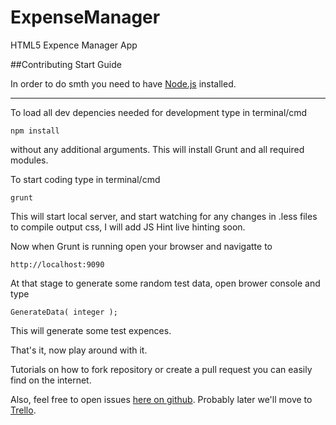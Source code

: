 ExpenseManager
==============

HTML5 Expence Manager App

##Contributing Start Guide

In order to do smth you need to have [Node.js](http://nodejs.org/) installed.

-----

To load all dev depencies needed for development type in terminal/cmd

```
npm install
```
without any additional arguments.
This will install Grunt and all required modules.

To start coding type in terminal/cmd
```
grunt
```
This will start local server, and start watching for any changes in .less files to compile output css,
I will add JS Hint live hinting soon.

Now when Grunt is running open your browser and navigatte to

```
http://localhost:9090
```

At that stage to generate some random test data, open brower console and type
```
GenerateData( integer );
```
This will generate some test expences.

That's it, now play around with it.

Tutorials on how to fork repository or create a pull request you can easily find on the internet.

Also, feel free to open issues [here on github](https://github.com/husa/ExpenseManager/issues "issue list").
Probably later we'll move to [Trello](https://trello.com/).



